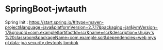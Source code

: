 # SpringBoot-jwtauth

Spring Init : https://start.spring.io/#!type=maven-project&language=java&platformVersion=2.7.17&packaging=jar&jvmVersion=17&groupId=com.example&artifactId=scr&name=scr&description=shujay's%20classroom&packageName=com.example.scr&dependencies=web,mysql,data-jpa,security,devtools,lombok
